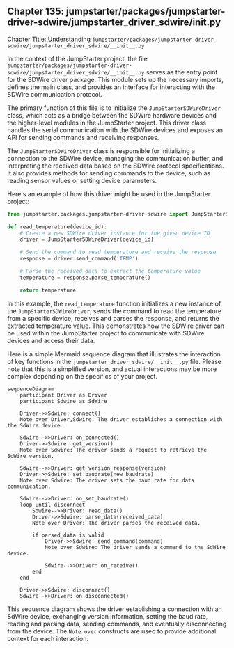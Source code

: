 ## Chapter 135: jumpstarter/packages/jumpstarter-driver-sdwire/jumpstarter_driver_sdwire/__init__.py

 Chapter Title: Understanding `jumpstarter/packages/jumpstarter-driver-sdwire/jumpstarter_driver_sdwire/__init__.py`

In the context of the JumpStarter project, the file `jumpstarter/packages/jumpstarter-driver-sdwire/jumpstarter_driver_sdwire/__init__.py` serves as the entry point for the SDWire driver package. This module sets up the necessary imports, defines the main class, and provides an interface for interacting with the SDWire communication protocol.

The primary function of this file is to initialize the `JumpStarterSDWireDriver` class, which acts as a bridge between the SDWire hardware devices and the higher-level modules in the JumpStarter project. This driver class handles the serial communication with the SDWire devices and exposes an API for sending commands and receiving responses.

The `JumpStarterSDWireDriver` class is responsible for initializing a connection to the SDWire device, managing the communication buffer, and interpreting the received data based on the SDWire protocol specifications. It also provides methods for sending commands to the device, such as reading sensor values or setting device parameters.

Here's an example of how this driver might be used in the JumpStarter project:

```python
from jumpstarter.packages.jumpstarter-driver-sdwire import JumpStarterSDWireDriver

def read_temperature(device_id):
    # Create a new SDWire driver instance for the given device ID
    driver = JumpStarterSDWireDriver(device_id)

    # Send the command to read temperature and receive the response
    response = driver.send_command('TEMP')

    # Parse the received data to extract the temperature value
    temperature = response.parse_temperature()

    return temperature
```

In this example, the `read_temperature` function initializes a new instance of the `JumpStarterSDWireDriver`, sends the command to read the temperature from a specific device, receives and parses the response, and returns the extracted temperature value. This demonstrates how the SDWire driver can be used within the JumpStarter project to communicate with SDWire devices and access their data.

 Here is a simple Mermaid sequence diagram that illustrates the interaction of key functions in the `jumpstarter_driver_sdwire/__init__.py` file. Please note that this is a simplified version, and actual interactions may be more complex depending on the specifics of your project.

```mermaid
sequenceDiagram
    participant Driver as Driver
    participant Sdwire as SdWire

    Driver->>Sdwire: connect()
    Note over Driver,Sdwire: The driver establishes a connection with the SdWire device.

    Sdwire-->>Driver: on_connected()
    Driver->>Sdwire: get_version()
    Note over Sdwire: The driver sends a request to retrieve the SdWire version.

    Sdwire-->>Driver: get_version_response(version)
    Driver->>Sdwire: set_baudrate(new_baudrate)
    Note over Sdwire: The driver sets the baud rate for data communication.

    Sdwire-->>Driver: on_set_baudrate()
    loop until disconnect
        Sdwire-->>Driver: read_data()
        Driver->>Sdwire: parse_data(received_data)
        Note over Driver: The driver parses the received data.

        if parsed_data is valid
            Driver->>Sdwire: send_command(command)
            Note over Sdwire: The driver sends a command to the SdWire device.

            Sdwire-->>Driver: on_receive()
        end
    end

    Driver->>Sdwire: disconnect()
    Sdwire-->>Driver: on_disconnected()
```

This sequence diagram shows the driver establishing a connection with an SdWire device, exchanging version information, setting the baud rate, reading and parsing data, sending commands, and eventually disconnecting from the device. The `Note over` constructs are used to provide additional context for each interaction.